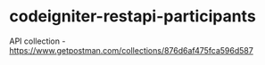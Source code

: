 # codeigniter-restapi-participants

API collection - https://www.getpostman.com/collections/876d6af475fca596d587


